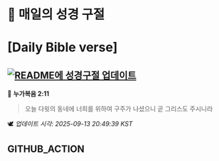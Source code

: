 # 🙏 매일의 성경 구절
# [Daily Bible verse]
## [![README에 성경구절 업데이트](https://github.com/DONGSUKA/first_test/actions/workflows/update-readme-bible.yml/badge.svg)](https://github.com/DONGSUKA/first_test/actions/workflows/update-readme-bible.yml)
<!-- START_BIBLE_VERSE -->
📖 **누가복음 2:11**
> 오늘 다윗의 동네에 너희를 위하여 구주가 나셨으니 곧 그리스도 주시니라

🕊️ _업데이트 시각: 2025-09-13 20:49:39 KST_
  <!-- END_BIBLE_VERSE -->
## GITHUB_ACTION
